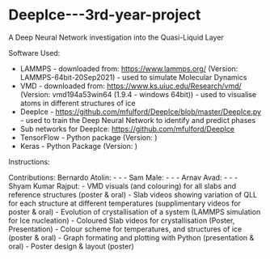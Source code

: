 # DeepIce---3rd-year-project
A Deep Neural Network investigation into the Quasi-Liquid Layer

Software Used:
  - LAMMPS - downloaded from: https://www.lammps.org/ (Version: LAMMPS-64bit-20Sep2021) - used to simulate Molecular Dynamics
  - VMD - downloaded from: https://www.ks.uiuc.edu/Research/vmd/ (Version: vmd194a53win64 (1.9.4 - windows 64bit)) - used to visualise atoms in different structures of ice
  - DeepIce - https://github.com/mfulford/DeepIce/blob/master/DeepIce.py - used to train the Deep Neural Network to identify and predict phases
  - Sub networks for DeepIce: https://github.com/mfulford/DeepIce
  - TensorFlow - Python package (Version: )
  - Keras - Python Package (Version: )

Instructions: 


Contributions:
  Bernardo Atolin:
    - 
    - 
    - 
  Sam Male:
    -
    -
    -
  Arnav Avad:
    -
    -
    -  
  Shyam Kumar Rajput:
    - VMD visuals (and colouring) for all slabs and reference structures (poster & oral)
    - Slab videos showing variation of QLL for each structure at different temperatures (supplimentary videos for poster & oral)
    - Evolution of crystallisation of a system (LAMMPS simulation for Ice nucleation)
    - Coloured Slab videos for crystallisation (Poster, Presentation)
    - Colour scheme for temperatures, and structures of ice (poster & oral)
    - Graph formating and plotting with Python (presentation & oral)
    - Poster design & layout (poster)
